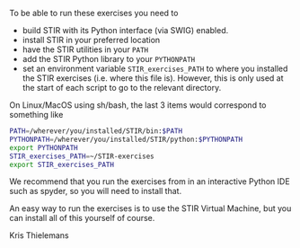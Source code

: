 To be able to run these exercises you need to 
- build STIR with its Python interface (via SWIG) enabled. 
- install STIR in your preferred location
- have the STIR utilities in your `PATH`
- add the STIR Python library to your `PYTHONPATH`
- set an environment variable `STIR_exercises_PATH` to where you installed the
STIR exercises (i.e. where this file is). However, this is only used at the
start of each script to go to the relevant directory.


On Linux/MacOS using sh/bash, the last 3 items would 
correspond to something like
```sh
PATH=/wherever/you/installed/STIR/bin:$PATH
PYTHONPATH=/wherever/you/installed/STIR/python:$PYTHONPATH
export PYTHONPATH
STIR_exercises_PATH=~/STIR-exercises
export STIR_exercises_PATH
```

We recommend that you run the exercises from in an interactive Python
IDE such as spyder, so you will need to install that.

An easy way to run the exercises is to use the STIR Virtual Machine, but
you can install all of this yourself of course.


Kris Thielemans
